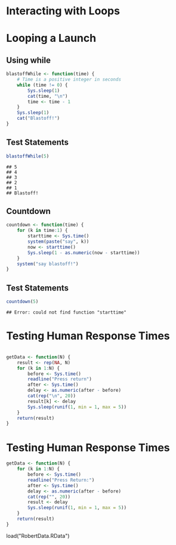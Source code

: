 Interacting with Loops
========================================================

# Looping a Launch

## Using while

```r
blastoffWhile <- function(time) {
    # Time is a positive integer in seconds
    while (time != 0) {
        Sys.sleep(1)
        cat(time, "\n")
        time <- time - 1
    }
    Sys.sleep(1)
    cat("Blastoff!")
}
```


## Test Statements

```r
blastoffWhile(5)
```

```
## 5 
## 4 
## 3 
## 2 
## 1 
## Blastoff!
```


## Countdown

```r
countdown <- function(time) {
    for (k in time:1) {
        starttime <- Sys.time()
        system(paste("say", k))
        now <- starttime()
        Sys.sleep(1 - as.numeric(now - starttime))
    }
    system("say blastoff!")
}
```


## Test Statements

```r
countdown(5)
```

```
## Error: could not find function "starttime"
```


# Testing Human Response Times

```r

getData <- function(N) {
    result <- rep(NA, N)
    for (k in 1:N) {
        before <- Sys.time()
        readline("Press return")
        after <- Sys.time()
        delay <- as.numeric(after - before)
        cat(rep("\n", 20))
        result[k] <- delay
        Sys.sleep(runif(1, min = 1, max = 5))
    }
    return(result)
}
```


# Testing Human Response Times

```r
getData <- function(N) {
    for (k in 1:N) {
        before <- Sys.time()
        readline("Press Return:")
        after <- Sys.time()
        delay <- as.numeric(after - before)
        cat(rep("", 20))
        result <- delay
        Sys.sleep(runif(1, min = 1, max = 5))
    }
    return(result)
}
```


load("RobertData.RData")

